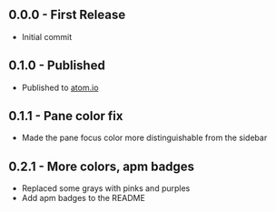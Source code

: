 ## 0.0.0 - First Release
* Initial commit

## 0.1.0 - Published
* Published to [atom.io](https://atom.io/packages)

## 0.1.1 - Pane color fix
* Made the pane focus color more distinguishable from the sidebar

## 0.2.1 - More colors, apm badges
* Replaced some grays with pinks and purples
* Add apm badges to the README
